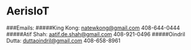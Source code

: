 # AerisIoT

###Emails:
#####King Kong: natewkong@gmail.com 408-644-0444
#####Atif Shah: aatif.de.shah@gmail.com 408-921-0496
#####Oindril Dutta: duttaoindril@gmail.com 408-658-8961
